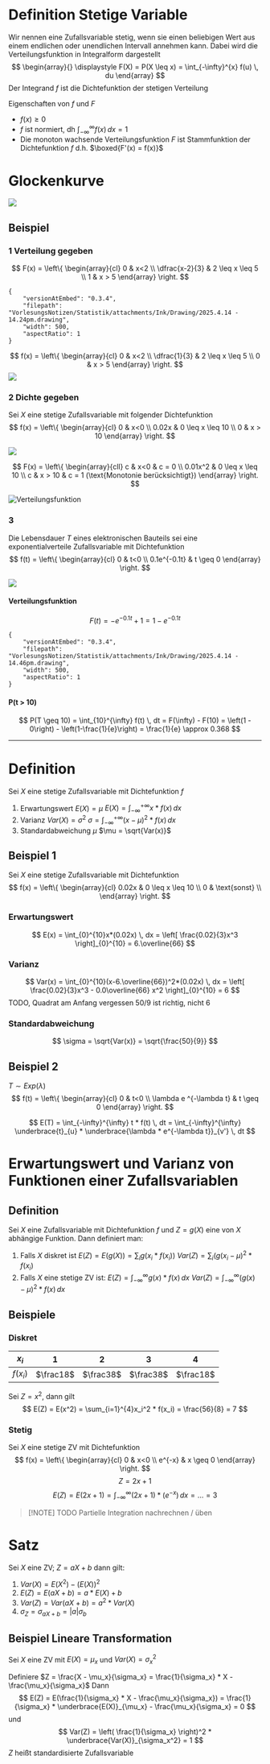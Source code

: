 # Definition Stetige Variable
Wir nennen eine Zufallsvariable stetig, wenn sie einen beliebigen Wert aus einem endlichen oder unendlichen Intervall annehmen kann. 
Dabei wird die Verteilungsfunktion in Integralform dargestellt 
$$
\begin{array}{}
\displaystyle F(X) = P(X \leq x) = \int_{-\infty}^{x} f(u) \, du
\end{array}
$$
Der Integrand $f$ ist die Dichtefunktion der stetigen Verteilung

Eigenschaften von $f$ und $F$ 
- $f(x) \geq 0$
- $f$ ist normiert, dh $\int_{-\infty}^{\infty} f(x) \, dx = 1$
- Die monoton wachsende Verteilungsfunktion $F$ ist Stammfunktion der Dichtefunktion $f$
  d.h. $\boxed{F'(x) = f(x)}$ 

# Glockenkurve
![](Glockenkurve.png)

## Beispiel
### 1 Verteilung gegeben
$$
F(x) = \left\{
\begin{array}{cl}
0 & x<2 \\
\dfrac{x-2}{3} & 2 \leq x \leq 5 \\
1 & x > 5
\end{array}
\right.
$$

```handdrawn-ink
{
	"versionAtEmbed": "0.3.4",
	"filepath": "VorlesungsNotizen/Statistik/attachments/Ink/Drawing/2025.4.14 - 14.24pm.drawing",
	"width": 500,
	"aspectRatio": 1
}
```

$$
f(x) = \left\{
\begin{array}{cl}
0 & x<2 \\
\dfrac{1}{3} & 2 \leq x \leq 5 \\
0 & x > 5
\end{array}
\right.
$$
![](Verteilung.png)

### 2 Dichte gegeben
Sei $X$ eine stetige Zufallsvariable mit folgender Dichtefunktion
$$
f(x) = \left\{
\begin{array}{cl}
0 & x<0 \\
0.02x & 0 \leq x \leq 10 \\
0 & x > 10
\end{array}
\right.
$$

![](Dichtefunktion.png)

$$
F(x) = \left\{
\begin{array}{cll}
c & x<0 & c = 0 \\
0.01x^2 & 0 \leq x \leq 10 \\
c & x > 10 & c = 1 (\text{Monotonie berücksichtigt})
\end{array}
\right.
$$

![Verteilungsfunktion](Verteilungsfunktion.png)
### 3 
Die Lebensdauer $T$ eines elektronischen Bauteils sei eine exponentialverteile Zufallsvariable mit Dichtefunktion
$$
f(t) = \left\{
\begin{array}{cl}
0 & t<0 \\
0.1e^{-0.1t} & t \geq 0  
\end{array}
\right.
$$

![](ExponentialVerteilung.png)
#### Verteilungsfunktion
$$
F(t) = -e^{-0.1t} + 1 = 1-e^{-0.1t}
$$
```handdrawn-ink
{
	"versionAtEmbed": "0.3.4",
	"filepath": "VorlesungsNotizen/Statistik/attachments/Ink/Drawing/2025.4.14 - 14.46pm.drawing",
	"width": 500,
	"aspectRatio": 1
}
```

#### P(t > 10)
$$
P(T \geq 10) = \int_{10}^{\infty} f(t) \, dt = F(\infty) - F(10) = \left(1 - 0\right) - \left(1-\frac{1}{e}\right) = \frac{1}{e} \approx 0.368
$$


---
# Definition
Sei $X$ eine stetige Zufallsvariable mit Dichtefunktion $f$

1. Erwartungswert $E(X) = \mu$
   $E(X) = \int_{-\infty}^{+\infty} x*f(x) \, dx$
2. Varianz $Var(X) = \sigma ^2$ 
   $\sigma = \int_{-\infty}^{+\infty} \left( x - \mu \right)^2 * f(x) \, dx$
3. Standardabweichung $\mu$
   $\mu = \sqrt{Var(x)}$

## Beispiel 1
Sei $X$ eine stetige Zufallsvariable mit Dichtefunktion
$$
f(x) = \left\{
\begin{array}{cl}
0.02x & 0 \leq x \leq 10 \\
0 & \text{sonst} \\
\end{array}
\right.
$$

### Erwartungswert
$$
E(x) = \int_{0}^{10}x*(0.02x) \, dx = \left[ \frac{0.02}{3}x^3 \right]_{0}^{10} = 6.\overline{66}
$$

### Varianz
$$
Var(x) = \int_{0}^{10}(x-6.\overline{66})^2*(0.02x) \, dx = \left[ \frac{0.02}{3}x^3 - 0.0\overline{66} x^2 \right]_{0}^{10} = 6
$$
TODO, Quadrat am Anfang vergessen 50/9 ist richtig, nicht 6

### Standardabweichung
$$
\sigma = \sqrt{Var(x)} = \sqrt{\frac{50}{9}}
$$

## Beispiel 2
$T \sim Exp(\lambda)$  
$$
f(t) = \left\{
\begin{array}{cl}
0 & t<0 \\
\lambda e ^{-\lambda t} & t \geq 0
\end{array}
\right.
$$

$$
E(T) = \int_{-\infty}^{\infty} t * f(t) \, dt = \int_{-\infty}^{\infty} \underbrace{t}_{u} * \underbrace{\lambda * e^{-\lambda t}}_{v'} \, dt
$$
# Erwartungswert und Varianz von Funktionen einer Zufallsvariablen

## Definition 
Sei $X$ eine Zufallsvariable mit Dichtefunktion $f$ und $Z=g(X)$ eine von $X$ abhängige Funktion. Dann definiert man:
1. Falls $X$ diskret ist
   $E(Z) = E(g(X)) = \sum_{i}g(x_i * f(x_i))$ 
   $Var(Z) = \sum_{i}(g(x_i - \mu)^2 * f(x_i)$
2. Falls $X$ eine stetige ZV ist:
   $E(Z) = \int_{-\infty}^{\infty}g(x) * f(x) \, dx$ 
   $Var(Z) = \int_{-\infty}^{\infty}(g(x)-\mu)^2 * f(x) \, dx$

## Beispiele
### Diskret

| $x_i$    | $1$       | $2$       | $3$       | $4$       |
| -------- | --------- | --------- | --------- | --------- |
| $f(x_i)$ | $\frac18$ | $\frac38$ | $\frac38$ | $\frac18$ |
Sei $Z = x^2$, dann gilt
$$
E(Z) = E(x^2) = \sum_{i=1}^{4}x_i^2 * f(x_i) = \frac{56}{8} = 7
$$

### Stetig
Sei $X$ eine stetige ZV mit Dichtefunktion
$$
f(x) = \left\{
\begin{array}{cl}
0 & x<0 \\
e^{-x} & x \geq 0
\end{array}
\right.
$$
$$
Z = 2x+1
$$
$$
E(Z) = E(2x + 1) = \int_{-\infty}^{\infty}(2x+1)*(e^{-x})\, dx = \dots = 3
$$


> [!NOTE] TODO
> Partielle Integration nachrechnen / üben

# Satz
Sei $X$ eine ZV; $Z = aX + b$ dann gilt:
1. $Var(X) = E(X^2) - (E(X))^2$
2. $E(Z) = E(aX+b) = a * E(X) +b$
3. $Var(Z) = Var(aX + b) = a^2 * Var(X)$
4. $\sigma_Z = \sigma_{aX+b} = |a|\sigma_b$ 

## Beispiel Lineare Transformation
Sei $X$ eine ZV mit $E(X) = \mu_x$ und $Var(X) = \sigma_x^2$ 

Definiere $Z = \frac{X - \mu_x}{\sigma_x} = \frac{1}{\sigma_x} * X - \frac{\mu_x}{\sigma_x}$
Dann 
$$
E(Z) = E(\frac{1}{\sigma_x} * X - \frac{\mu_x}{\sigma_x}) = \frac{1}{\sigma_x} * \underbrace{E(X)}_{\mu_x} - \frac{\mu_x}{\sigma_x} = 0
$$
und 
$$
Var(Z) = \left( \frac{1}{\sigma_x} \right)^2 * \underbrace{Var(X)}_{\sigma_x^2} = 1
$$
$Z$ heißt standardisierte Zufallsvariable